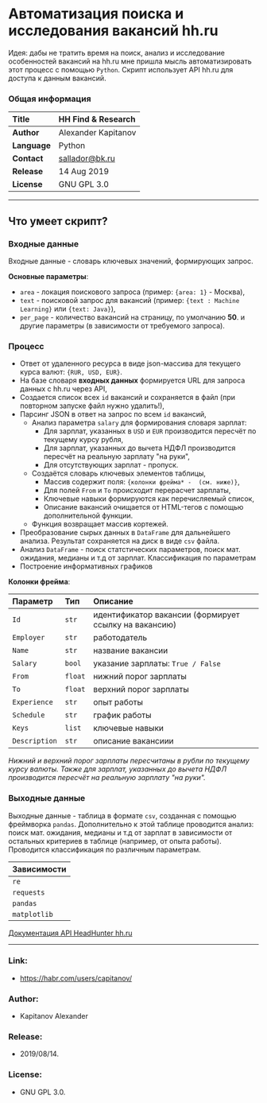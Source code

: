 # Автоматизация поиска и исследования вакансий hh.ru

Идея: дабы не тратить время на поиск, анализ и исследование особенностей вакансий на hh.ru мне пришла мысль автоматизировать этот процесс с помощью `Python`.  Скрипт использует API hh.ru для доступа к данным вакансий.

### Общая информация

| **Title**     | HH Find & Research    |
| :-- | :-- |
| **Author**    | Alexander Kapitanov   |
| **Language**  | Python                |
| **Contact**   | sallador@bk.ru        |
| **Release**   | 14 Aug 2019           |
| **License**   | GNU GPL 3.0           |

____

## Что умеет скрипт?
### Входные данные
Входные данные - словарь ключевых значений, формирующих запрос.

**Основные параметры**:  
- `area` - локация поискового запроса (пример: `{area: 1}` - Москва),
- `text` - поисковой запрос для вакансий (пример: `{text : Machine Learning}` или `{text: Java}`),
- `per_page` - количество вакансий на страницу, по умолчанию **50**.
и другие параметры (в зависимости от требуемого запроса).

### Процесс
- Ответ от удаленного ресурса в виде json-массива для текущего курса валют: `{RUR, USD, EUR}`.
- На базе словаря **входных данных** формируется URL для запроса данных с hh.ru через API,
- Создается список всех `id` вакансий и сохраняется в файл (при повторном запуске файл нужно удалить!),
- Парсинг JSON в ответ на запрос по всем `id` вакансий, 
    - Анализ параметра `salary` для формирования словаря зарплат:
        - Для зарплат, указанных в `USD` и `EUR` производится пересчёт по текущему курсу рубля,
        - Для зарплат, указанных до вычета НДФЛ производится пересчёт на реальную зарплату "на руки",
        - Для отсутствующих зарплат - пропуск.
    - Создаётся словарь ключевых элементов таблицы, 
        - Массив содержит поля: `{колонки фрейма* -  (см. ниже)}`,
        - Для полей `From` и `To` происходит перерасчет зарплаты,
        - Ключевые навыки формируются как перечисляемый список, 
        - Описание вакансий очищается от HTML-тегов с помощью дополнительной функции.
    - Функция возвращает массив кортежей.
- Преобразование сырых данных в `DataFrame` для дальнейшего анализа. Результат сохраняется на диск в виде `csv` файла.
- Анализ `DataFrame` - поиск статстических параметров, поиск мат. ожидания, медианы и т.д от зарплат. Классификация по параметрам
- Построение информативных графиков

**Колонки фрейма**:

| Параметр | Тип | Описание    |
| :-- | :-- | :-- |
| `Id`           | `str`    | идентификатор вакансии (формирует ссылку на вакансию) |
| `Employer`     | `str`    | работодатель |
| `Name`         | `str`    | название вакансии |
| `Salary`       | `bool`   | указание зарплаты: `True / False` |
| `From`         | `float`  | нижний порог зарплаты |
| `To`           | `float`  | верхний порог зарплаты |
| `Experience`   | `str`    | опыт работы |
| `Schedule`     | `str`    | график работы |
| `Keys`         | `list`   | ключевые навыки |
| `Description`  | `str`    | описание вакансиии | 

*Нижний и верхний порог зарплаты пересчитаны в рубли по текущему курсу валюты. Также для зарплат, указанных до вычета НДФЛ производится пересчёт на реальную зарплату "на руки".*

### Выходные данные
Выходные данные - таблица в формате `csv`, созданная с помощью фреймворка `pandas`. Дополнительно к этой таблице проводится анализ: поиск мат. ожидания, медианы и т.д от зарплат в зависимости от остальных критериев в таблице (например, от опыта работы). Проводится классификация по различным параметрам.

| **Зависимости** |
| :-- |
| `re`           |
| `requests`     |
| `pandas`       |
| `matplotlib`   |

[Документация API HeadHunter hh.ru](https://github.com/hhru/api "Head-Hunter API documentation")
____

### Link:
  * https://habr.com/users/capitanov/

### Author:
  * Kapitanov Alexander

### Release:
  * 2019/08/14.

### License:
  * GNU GPL 3.0.
